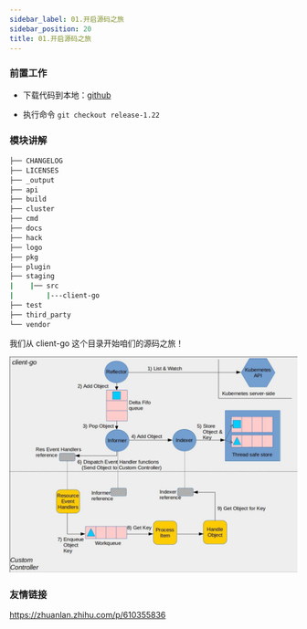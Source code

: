 ```yaml
---
sidebar_label: 01.开启源码之旅
sidebar_position: 20
title: 01.开启源码之旅
---
```


### 前置工作

- 下载代码到本地：[github](https://github.com/kubernetes/kubernetes)

- 执行命令 `git checkout release-1.22`

### 模块讲解
```sh
├── CHANGELOG
├── LICENSES
├── _output
├── api
├── build
├── cluster
├── cmd
├── docs
├── hack
├── logo
├── pkg
├── plugin
├── staging 
|    |── src
|        |---client-go
├── test
├── third_party
└── vendor

```

我们从 client-go 这个目录开始咱们的源码之旅！

![](https://raw.githubusercontent.com/mouuii/picture/master/202305041545466.png)

### 友情链接

https://zhuanlan.zhihu.com/p/610355836
